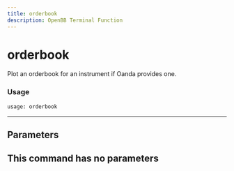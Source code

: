 ```yaml
---
title: orderbook
description: OpenBB Terminal Function
---
```


# orderbook

Plot an orderbook for an instrument if Oanda provides one.

### Usage 
```python
usage: orderbook
```
---
## Parameters

This command has no parameters
---
